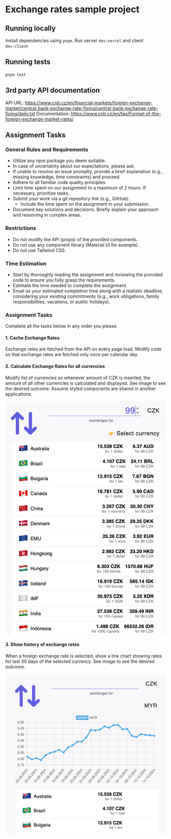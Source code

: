 # Exchange rates sample project

## Running locally
Install dependencies using `pnpm`.
Run server `dev:vercel` and client `dev:client`

## Running tests
`pnpm test`

## 3rd party API documentation
API URL: https://www.cnb.cz/en/financial-markets/foreign-exchange-market/central-bank-exchange-rate-fixing/central-bank-exchange-rate-fixing/daily.txt
Documentation: https://www.cnb.cz/en/faq/Format-of-the-foreign-exchange-market-rates/

## Assignment Tasks

### General Rules and Requirements

-   Utilize any npm package you deem suitable.
-   In case of uncertainty about our expectations, please ask.
-   If unable to resolve an issue promptly, provide a brief explanation (e.g., missing knowledge, time constraints) and proceed.
-   Adhere to all familiar code quality principles.
-   Limit time spent on our assignment to a maximum of 2 hours. If necessary, prioritize tasks.
-   Submit your work via a git repository link (e.g., GitHub).
    -   Include the time spent on the assignment in your submission.
-   Document key solutions and decisions. Briefly explain your approach and reasoning in complex areas.

### Restrictions

-   Do not modify the API (props) of the provided components.
-   Do not use any component library (Material UI for example).
-   Do not use Tailwind CSS.

### Time Estimation

-   Start by thoroughly reading the assignment and reviewing the provided code to ensure you fully grasp the requirements.
-   Estimate the time needed to complete the assignment.
-   Email us your estimated completion time along with a realistic deadline, considering your existing commitments (e.g., work obligations, family responsibilities, vacations, or public holidays).

### Assignment Tasks

Complete all the tasks below in any order you please.

#### 1. Cache Exchange Rates
Exchange rates are fetched from the API on every page load. Modify code so that exchange rates are fetched only once per calendar day. 

#### 2. Calculate Exchange Rates for all currencies
Modify list of currencies so whenever amount of CZK is inserted, the amount of all other currencies is calculated and displayed. See image to see the desired outcome. Assume styled components are shared in another applications.

![Task 2](./task-2.png)


#### 3. Show history of exchange rates
When a foreign exchange rate is selected, show a line chart showing rates for last 30 days of the selected currency. See image to see the desired outcome.

![Task 3](./task-3.png)
